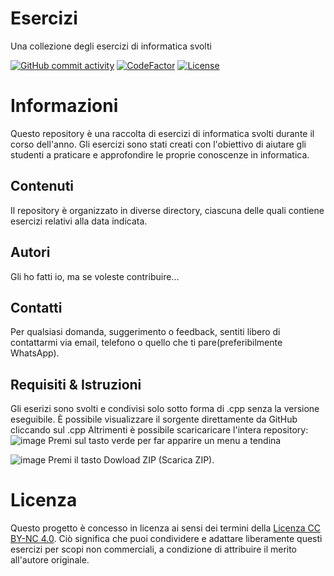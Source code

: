 # Esercizi
Una collezione degli esercizi di informatica svolti


[![GitHub commit activity](https://img.shields.io/github/commit-activity/m/N0zye/Esercizi)](https://github.com/N0zye/Esercizi/commits/main)
[![CodeFactor](https://www.codefactor.io/repository/github/n0zye/esercizi/badge)](https://www.codefactor.io/repository/github/n0zye/esercizi)
[![License](https://img.shields.io/badge/License-CC%20BY--NC%204.0-lightgrey.svg)](https://creativecommons.org/licenses/by-nc/4.0/)


# Informazioni

Questo repository è una raccolta di esercizi di informatica svolti durante il corso dell'anno. Gli esercizi sono stati creati con l'obiettivo di aiutare gli studenti a praticare e approfondire le proprie conoscenze in informatica.

## Contenuti

Il repository è organizzato in diverse directory, ciascuna delle quali contiene esercizi relativi alla data indicata.

## Autori

Gli ho fatti io, ma se voleste contribuire...

## Contatti

Per qualsiasi domanda, suggerimento o feedback, sentiti libero di contattarmi via email, telefono o quello che ti pare(preferibilmente WhatsApp).

## Requisiti & Istruzioni

Gli eserizi sono svolti e condivisi solo sotto forma di .cpp senza la versione eseguibile.
È possibile visualizzare il sorgente direttamente da GitHub cliccando sul .cpp
Altrimenti è possibile scaricaricare l'intera repository:
![image](https://github.com/N0zye/Esercizi/assets/84083205/e4ef7380-63b5-4261-87ad-5368c440ea43)
Premi sul tasto verde per far apparire un menu a tendina

![image](https://github.com/N0zye/Esercizi/assets/84083205/880b1b4f-21eb-4095-8de5-9165027ae44b)
Premi il tasto Dowload ZIP (Scarica ZIP).

# Licenza

Questo progetto è concesso in licenza ai sensi dei termini della [Licenza CC BY-NC 4.0](https://creativecommons.org/licenses/by-nc/4.0/). Ciò significa che puoi condividere e adattare liberamente questi esercizi per scopi non commerciali, a condizione di attribuire il merito all'autore originale.
